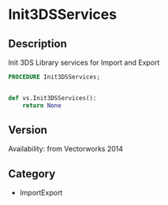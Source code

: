# Init3DSServices

## Description
Init 3DS Library services for Import and Export

```pascal
PROCEDURE Init3DSServices;
```

```python

def vs.Init3DSServices():
    return None
```

## Version
Availability: from Vectorworks 2014
## Category
* ImportExport

